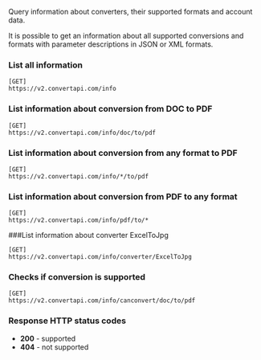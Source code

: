 Query information about converters, their supported formats and account data.

It is possible to get an information about all supported conversions and formats with parameter descriptions in JSON or XML formats.

### List all information
```
[GET]
https://v2.convertapi.com/info
```
### List information about conversion from DOC to PDF
```
[GET]
https://v2.convertapi.com/info/doc/to/pdf
```
### List information about conversion from any format to PDF
```
[GET]
https://v2.convertapi.com/info/*/to/pdf
```
### List information about conversion from PDF to any format
```
[GET]
https://v2.convertapi.com/info/pdf/to/*
```
###List information about converter ExcelToJpg
```
[GET]
https://v2.convertapi.com/info/converter/ExcelToJpg
```
### Checks if conversion is supported
```
[GET]
https://v2.convertapi.com/info/canconvert/doc/to/pdf
````
### Response HTTP status codes
* **200** - supported
* **404** - not supported
